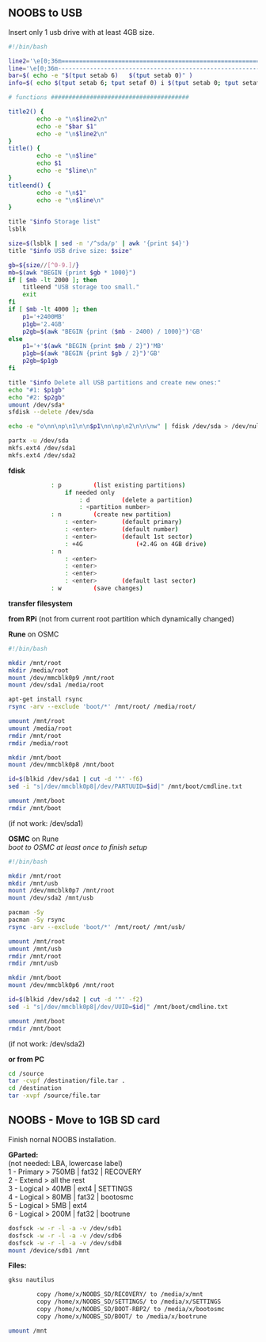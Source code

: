 NOOBS to USB
---
Insert only 1 usb drive with at least 4GB size.  

```sh
#!/bin/bash

line2='\e[0;36m=========================================================\e[m'
line='\e[0;36m---------------------------------------------------------\e[m'
bar=$( echo -e "$(tput setab 6)   $(tput setab 0)" )
info=$( echo $(tput setab 6; tput setaf 0) i $(tput setab 0; tput setaf 7) )

# functions #######################################

title2() {
		echo -e "\n$line2\n"
		echo -e "$bar $1"
		echo -e "\n$line2\n"
}
title() {
		echo -e "\n$line"
		echo $1
		echo -e "$line\n"
}
titleend() {
		echo -e "\n$1"
		echo -e "\n$line\n"
}

title "$info Storage list"
lsblk

size=$(lsblk | sed -n '/^sda/p' | awk '{print $4}')
title "$info USB drive size: $size"

gb=${size//[^0-9.]/}
mb=$(awk "BEGIN {print $gb * 1000}")
if [ $mb -lt 2000 ]; then
	titleend "USB storage too small."
	exit
fi
if [ $mb -lt 4000 ]; then
	p1='+2400MB'
	p1gb='2.4GB'
	p2gb=$(awk "BEGIN {print ($mb - 2400) / 1000}")'GB'
else
	p1='+'$(awk "BEGIN {print $mb / 2}")'MB'
	p1gb=$(awk "BEGIN {print $gb / 2}")'GB'
	p2gb=$p1gb
fi

title "$info Delete all USB partitions and create new ones:"
echo "#1: $p1gb"
echo "#2: $p2gb"
umount /dev/sda*
sfdisk --delete /dev/sda

echo -e "o\nn\np\n1\n\n$p1\nn\np\n2\n\n\nw" | fdisk /dev/sda > /dev/null 2>&1

partx -u /dev/sda
mkfs.ext4 /dev/sda1
mkfs.ext4 /dev/sda2
```

**fdisk**
```sh	
			: p			(list existing partitions)
				if needed only
					: d			(delete a partition)
					: <partition number>
			: n			(create new partition)
				: <enter>		(default primary)
				: <enter>		(default number)
				: <enter>		(default 1st sector)
				: +4G				(+2.4G on 4GB drive)
			: n
				: <enter>
				: <enter>
				: <enter>
				: <enter>		(default last sector)
			: w			(save changes)
```

**transfer filesystem**  

**from RPi** (not from current root partition which dynamically changed)  
	
**Rune** on OSMC
```sh
#!/bin/bash

mkdir /mnt/root
mkdir /media/root
mount /dev/mmcblk0p9 /mnt/root
mount /dev/sda1 /media/root

apt-get install rsync
rsync -arv --exclude 'boot/*' /mnt/root/ /media/root/ 

umount /mnt/root
umount /media/root
rmdir /mnt/root
rmdir /media/root

mkdir /mnt/boot
mount /dev/mmcblk0p8 /mnt/boot

id=$(blkid /dev/sda1 | cut -d '"' -f6)
sed -i "s|/dev/mmcblk0p8|/dev/PARTUUID=$id|" /mnt/boot/cmdline.txt

umount /mnt/boot
rmdir /mnt/boot
```
(if not work: /dev/sda1)  

**OSMC** on Rune  
_boot to OSMC at least once to finish setup_  
```sh
#!/bin/bash

mkdir /mnt/root
mkdir /mnt/usb
mount /dev/mmcblk0p7 /mnt/root
mount /dev/sda2 /mnt/usb

pacman -Sy
pacman -Sy rsync
rsync -arv --exclude 'boot/*' /mnt/root/ /mnt/usb/

umount /mnt/root
umount /mnt/usb
rmdir /mnt/root
rmdir /mnt/usb

mkdir /mnt/boot
mount /dev/mmcblk0p6 /mnt/root

id=$(blkid /dev/sda2 | cut -d '"' -f2)
sed -i "s|/dev/mmcblk0p8|/dev/UUID=$id|" /mnt/boot/cmdline.txt

umount /mnt/boot
rmdir /mnt/boot
```	
(if not work: /dev/sda2)  

**or from PC**
```sh
cd /source
tar -cvpf /destination/file.tar .
cd /destination
tar -xvpf /source/file.tar
```

NOOBS - Move to 1GB SD card
---
Finish nornal NOOBS installation.  

**GParted:**  
	(not needed: LBA, lowercase label)  
	1 - Primary > 750MB | fat32 | RECOVERY  
	2 - Extend > all the rest  
	3 - Logical > 40MB | ext4 | SETTINGS  
	4 - Logical > 80MB | fat32 | bootosmc  
	5 - Logical > 5MB | ext4  
	6 - Logical > 200M | fat32 | bootrune  

```sh
dosfsck -w -r -l -a -v /dev/sdb1
dosfsck -w -r -l -a -v /dev/sdb6
dosfsck -w -r -l -a -v /dev/sdb8
mount /device/sdb1 /mnt
```

**Files:**
```sh
gksu nautilus
```
```sh
		copy /home/x/NOOBS_SD/RECOVERY/ to /media/x/mnt
		copy /home/x/NOOBS_SD/SETTINGS/ to /media/x/SETTINGS
		copy /home/x/NOOBS_SD/BOOT-RBP2/ to /media/x/bootosmc
		copy /home/x/NOOBS_SD/BOOT/ to /media/x/bootrune
```
```sh
umount /mnt
```
